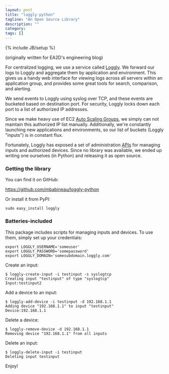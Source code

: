 ```yaml
---
layout: post
title: "loggly-python"
tagline: "An Open Source Library"
description: ""
category: 
tags: []
---
```

{% include JB/setup %}

(originally written for EA2D's engineering blog)

For centralized logging, we use a service called [Loggly](http://loggly.com).  We forward our logs to Loggly and aggregate them by application and environment.  This gives us a handy web interface for viewing logs across all servers within an application group, and provides some great tools for search, comparison, and alerting.

We send events to Loggly using syslog over TCP, and these events are bucketed based on destination port.  For security, Loggly locks down each port to a list of authorized IP addresses.

Since we make heavy use of EC2 [Auto Scaling Groups](http://aws.amazon.com/autoscaling/), we simply can not maintain this authorized IP list manually.  Additionally, we're constantly launching new applications and environments, so our list of buckets (Loggly "inputs") is in constant flux.

Fortunately, Loggly has exposed a set of administration [APIs](http://wiki.loggly.com/apidocumentation) for managing inputs and authorized devices.  Since no library was available, we ended up writing one ourselves (in Python) and releasing it as open source.

### Getting the library

You can find it on GitHub:

<https://github.com/mbabineau/loggly-python>

Or install it from PyPI:

    sudo easy_install loggly

### Batteries-included

This package includes scripts for managing inputs and devices.  To use them, simply set up your credentials:

    export LOGGLY_USERNAME='someuser'
    export LOGGLY_PASSWORD='somepassword'
    export LOGGLY_DOMAIN='somesubdomain.loggly.com'

Create an input:

    $ loggly-create-input -i testinput -s syslogtcp
    Creating input "testinput" of type "syslogtcp"
    Input:testinput2

Add a device to an input:

    $ loggly-add-device -i testinput -d 192.168.1.1
    Adding device "192.168.1.1" to input "testinput"
    Device:192.168.1.1

Delete a device:

    $ loggly-remove-device -d 192.168.1.1
    Removing device "192.168.1.1" from all inputs

Delete an input:

    $ loggly-delete-input -i testinput
    Deleting input testinput

Enjoy!